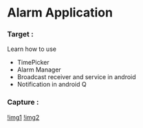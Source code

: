 # Alarm Application
### Target :
Learn how to use 
- TimePicker
- Alarm Manager
- Broadcast receiver and service in android
- Notification in android Q
### Capture : 
[!img1](https://user-images.githubusercontent.com/38346869/62820484-16dfe480-bb8f-11e9-9e36-8d7d75bab432.png)
[!img2](https://user-images.githubusercontent.com/38346869/62820485-16dfe480-bb8f-11e9-85df-fd0b58f55155.png)
